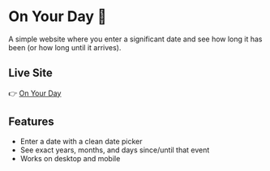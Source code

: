 # On Your Day 🎉

A simple website where you enter a significant date and see how long it has been (or how long until it arrives).

## Live Site
👉 [On Your Day](https://YOUR-USERNAME.github.io/on-your-day/)

## Features
- Enter a date with a clean date picker
- See exact years, months, and days since/until that event
- Works on desktop and mobile
